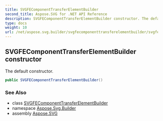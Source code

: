 ```yaml
---
title: SVGFEComponentTransferElementBuilder
second_title: Aspose.SVG for .NET API Reference
description: SVGFEComponentTransferElementBuilder constructor. The default constructor
type: docs
weight: 10
url: /net/aspose.svg.builder/svgfecomponenttransferelementbuilder/svgfecomponenttransferelementbuilder/
---
```

## SVGFEComponentTransferElementBuilder constructor

The default constructor.

```csharp
public SVGFEComponentTransferElementBuilder()
```

### See Also

* class [SVGFEComponentTransferElementBuilder](../)
* namespace [Aspose.Svg.Builder](../../../aspose.svg.builder/)
* assembly [Aspose.SVG](../../../)
